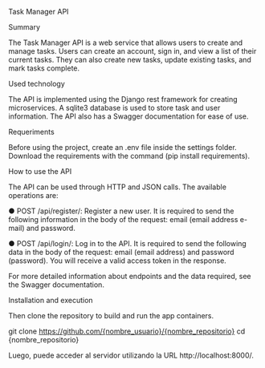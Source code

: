 Task Manager API

Summary

The Task Manager API is a web service that allows users to create and manage tasks. Users can create an account, sign in, and view a list of their current tasks. They can also create new tasks, update existing tasks, and mark tasks complete.

Used technology

The API is implemented using the Django rest framework for creating microservices. A sqlite3 database is used to store task and user information. The API also has a Swagger documentation for ease of use.

Requeriments

Before using the project, create an .env file inside the settings folder.
Download the requirements with the command (pip install requirements).

How to use the API

The API can be used through HTTP and JSON calls. The available operations are:

● POST /api/register/: Register a new user. It is required to send the
following information in the body of the request: email (email address
e-mail) and password.

● POST /api/login/: Log in to the API. It is required to send the following
data in the body of the request: email (email address) and password (password). You will receive a valid access token in the response.


For more detailed information about endpoints and the data required, see the Swagger documentation.

Installation and execution

Then clone the repository to build and run the app containers.

git clone https://github.com/{nombre_usuario}/{nombre_repositorio}
cd {nombre_repositorio}

Luego, puede acceder al servidor utilizando la URL http://localhost:8000/.